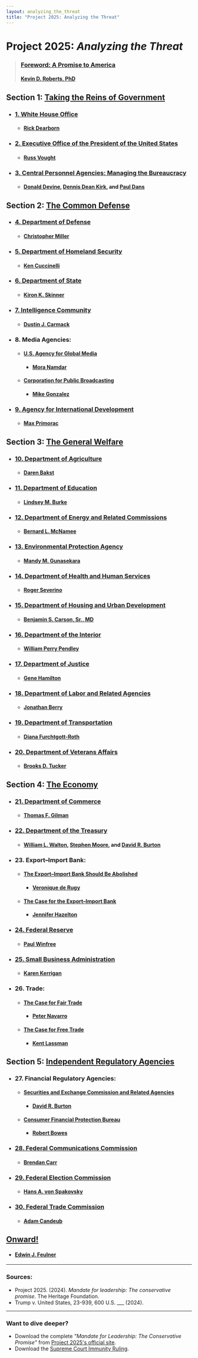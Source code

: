 ```yaml
---
layout: analyzing_the_threat
title: "Project 2025: Analyzing the Threat"
---
```


# Project 2025: *Analyzing the Threat*

> ### [Foreword: A Promise to America](/sections/foreword-a-promise-to-america.html)
> #### [Kevin D. Roberts, PhD](/authors/kevin-d-roberts-phd.html)

## Section 1: [Taking the Reins of Government](/sections/taking-the-reins-of-government.html)

- ### [1. White House Office](/sections/white-house-office.html)
  - #### [Rick Dearborn](/authors/rick-dearborn.html)
  
- ### [2. Executive Office of the President of the United States](/sections/executive-office-of-the-president.html)
  - #### [Russ Vought](/authors/russ-vought.html)

- ### [3. Central Personnel Agencies: Managing the Bureaucracy](/sections/central-personnel-agencies.html)
  - #### [Donald Devine](/authors/donald-devine.html), [Dennis Dean Kirk](/authors/dennis-dean-kirk.html), and [Paul Dans](/editors/paul-dans.html)

## Section 2: [The Common Defense](/sections/the-common-defense.html)

- ### [4. Department of Defense](/sections/department-of-defense.html)
  - #### [Christopher Miller](/authors/christopher-miller.html)

- ### [5. Department of Homeland Security](/sections/department-of-homeland-security.html)
  - #### [Ken Cuccinelli](/authors/ken-cuccinelli.html)

- ### [6. Department of State](/sections/department-of-state.html)
  - #### [Kiron K. Skinner](/authors/kiron-k-skinner.html)

- ### [7. Intelligence Community](/sections/intelligence-community.html)
  - #### [Dustin J. Carmack](/authors/dustin-j-carmack.html)

- ### 8. Media Agencies:
  - #### [U.S. Agency for Global Media](/sections/us-agency-for-global-media.html)  
    - #### [Mora Namdar](/authors/mora-namdar.html)
  
  - #### [Corporation for Public Broadcasting](/sections/corporation-for-public-broadcasting.html)  
    - #### [Mike Gonzalez](/contributors/mike-gonzalez.html)

- ### [9. Agency for International Development](/sections/agency-for-international-development.html)  
  - #### [Max Primorac](/authors/max-primorac.html)

## Section 3: [The General Welfare](/sections/the-general-welfare.html)

- ### [10. Department of Agriculture](/sections/department-of-agriculture.html)  
  - #### [Daren Bakst](/authors/daren-bakst.html)

- ### [11. Department of Education](/sections/department-of-education.html)  
  - #### [Lindsey M. Burke](/authors/lindsey-m-burke.html)

- ### [12. Department of Energy and Related Commissions](/sections/department-of-energy-and-related-commissions.html)  
  - #### [Bernard L. McNamee](/authors/bernard-l-mcnamee.html)

- ### [13. Environmental Protection Agency](/sections/environmental-protection-agency.html)  
  - #### [Mandy M. Gunasekara](/authors/mandy-m-gunasekara.html)

- ### [14. Department of Health and Human Services](/sections/department-of-health-and-human-services.html)  
  - #### [Roger Severino](/authors/roger-severino.html)

- ### [15. Department of Housing and Urban Development](/sections/department-of-housing-and-urban-development.html)  
  - #### [Benjamin S. Carson, Sr., MD](/authors/benjamin-s-carson-sr-md.html)

- ### [16. Department of the Interior](/sections/department-of-the-interior.html)  
  - #### [William Perry Pendley](/authors/william-perry-pendley.html)

- ### [17. Department of Justice](/sections/department-of-justice.html)  
  - #### [Gene Hamilton](/authors/gene-hamilton.html)

- ### [18. Department of Labor and Related Agencies](/sections/department-of-labor-and-related-agencies.html)  
  - #### [Jonathan Berry](/authors/jonathan-berry.html)

- ### [19. Department of Transportation](/sections/department-of-transportation.html)  
  - #### [Diana Furchtgott-Roth](/authors/diana-furchtgott-roth.html)

- ### [20. Department of Veterans Affairs](/sections/department-of-veterans-affairs.html)  
  - #### [Brooks D. Tucker](/authors/brooks-d-tucker.html)

## Section 4: [The Economy](/sections/the-economy.html)

- ### [21. Department of Commerce](/sections/department-of-commerce.html)  
  - #### [Thomas F. Gilman](/authors/thomas-f-gilman.html)

- ### [22. Department of the Treasury](/sections/department-of-the-treasury.html)  
  - #### [William L. Walton](/authors/william-l-walton.html), [Stephen Moore](/authors/stephen-moore.html), and [David R. Burton](/authors/david-r-burton.html)

- ### 23. Export–Import Bank:
  - #### [The Export–Import Bank Should Be Abolished](/sections/export-import-bank-abolish.html)  
    - #### [Veronique de Rugy](/authors/veronique-de-rugy.html)
  
  - #### [The Case for the Export–Import Bank](/sections/export-import-bank-case.html)  
    - #### [Jennifer Hazelton](/authors/jennifer-hazelton.html)

- ### [24. Federal Reserve](/sections/federal-reserve.html)  
  - #### [Paul Winfree](/authors/paul-winfree.html)

- ### [25. Small Business Administration](/sections/small-business-administration.html)  
  - #### [Karen Kerrigan](/authors/karen-kerrigan.html)

- ### 26. Trade:
  - #### [The Case for Fair Trade](/sections/trade-fair-trade.html)  
    - #### [Peter Navarro](/authors/peter-navarro.html)
  
  - #### [The Case for Free Trade](/sections/trade-free-trade.html)  
    - #### [Kent Lassman](/authors/kent-lassman.html)

## Section 5: [Independent Regulatory Agencies](/sections/independent-regulatory-agencies.html)

- ### 27. Financial Regulatory Agencies:
    - #### [Securities and Exchange Commission and Related Agencies](/sections/financial-regulatory-agencies-sec.html)  
      - #### [David R. Burton](/authors/david-r-burton.html)
  
    - #### [Consumer Financial Protection Bureau](/sections/financial-regulatory-agencies-cfpb.html)  
      - #### [Robert Bowes](/contributors/robert-bowes.html)

- ### [28. Federal Communications Commission](/sections/federal-communications-commission.html)  
  - #### [Brendan Carr](/authors/brendan-carr.html)

- ### [29. Federal Election Commission](/sections/federal-election-commission.html)  
  - #### [Hans A. von Spakovsky](/authors/hans-a-von-spakovsky.html)

- ### [30. Federal Trade Commission](/sections/federal-trade-commission.html)  
  - #### [Adam Candeub](/authors/adam-candeub.html)

## [Onward!](/sections/onward.html)
- #### [Edwin J. Feulner](/authors/edwin-j-feulner-phd.html)

---

### Sources:
- Project 2025. (2024). *Mandate for leadership: The conservative promise*. The Heritage Foundation.
- Trump v. United States, 23-939, 600 U.S. ___ (2024).

---

### Want to dive deeper?
- Download the complete *"Mandate for Leadership: The Conservative Promise"* from [Project 2025's official site](https://www.project2025.org/playbook/).
- Download the [Supreme Court Immunity Ruling](https://www.google.com/url?sa=t&source=web&rct=j&opi=89978449&url=https://www.supremecourt.gov/opinions/23pdf/23-939_e2pg.pdf&ved=2ahUKEwjSpLaIwZSIAxWdQzABHdzvIOIQFnoECCAQAQ&usg=AOvVaw3HuY7eG54ooFvHOx3vdtxI).
